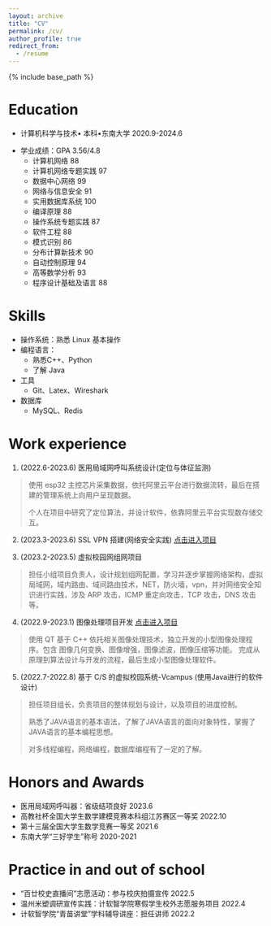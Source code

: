 ```yaml
---
layout: archive
title: "CV"
permalink: /cv/
author_profile: true
redirect_from:
  - /resume
---
```


{% include base_path %}

Education
======
* 计算机科学与技术• 本科•东南大学 2020.9-2024.6
<!-- * M.S. in Jekyll, GitHub University, 2014
* Ph.D in Version Control Theory, GitHub University, 2018 (expected) -->
* 学业成绩：GPA 3.56/4.8 
  * 计算机网络 88 
  * 计算机网络专题实践 97
  * 数据中心网络   99
  * 网络与信息安全 91
  * 实用数据库系统 100
  * 编译原理 88
  * 操作系统专题实践 87
  * 软件工程 88
  * 模式识别 86
  * 分布计算新技术 90
  * 自动控制原理 94 
  * 高等数学分析 93
  * 程序设计基础及语言 88

<!-- * Summer 2015: Research Assistant
  * Github University
  * Duties included: Tagging issues
  * Supervisor: Professor Git

* Fall 2015: Research Assistant
  * Github University
  * Duties included: Merging pull requests
  * Supervisor: Professor Hub -->
  
Skills
======
* 操作系统：熟悉 Linux 基本操作
* 编程语言：
  * 熟悉C++、Python
  * 了解 Java
* 工具
  * Git、Latex、Wireshark
* 数据库
  * MySQL、Redis

Work experience
======

1. (2022.6-2023.6) 医用局域网呼叫系统设计(定位与体征监测)
> 使用 esp32 主控芯片采集数据，依托阿里云平台进行数据流转，最后在搭建的管理系统上向用户呈现数据。
> 
> 个人在项目中研究了定位算法，并设计软件，依靠阿里云平台实现数存储交互。


2. (2023.3-2023.6) SSL VPN 搭建(网络安全实践) [点击进入项目](https://github.com/Frank2001Feng/NetworkSecurityVPN)
>
>

3. (2023.2-2023.5) 虚拟校园网组网项目
> 担任小组项目负责人，设计规划组网配置，学习并逐步掌握网络架构，虚拟局域网，域内路由、域间路由技术，NET，防火墙，vpn，并对网络安全知识进行实践，涉及 ARP 攻击，ICMP 重定向攻击，TCP 攻击，DNS 攻击等。

4. (2022.9-2023.1) 图像处理项目开发 [点击进入项目](https://github.com/Frank2001Feng/project-submit/tree/master/DIP)
> 使用 QT 基于 C++ 依托相关图像处理技术，独立开发的小型图像处理程序。包含 图像几何变换、图像增强，图像滤波，图像压缩等功能。
> 完成从原理到算法设计与开发的流程，最后生成小型图像处理软件。

5. (2022.7-2022.8) 基于 C/S 的虚拟校园系统-Vcampus (使用Java进行的软件设计)
> 担任项目组长，负责项目的整体规划与设计，以及项目的进度控制。
> 
> 熟悉了JAVA语言的基本语法，了解了JAVA语言的面向对象特性，掌握了JAVA语言的基本编程思想。
> 
> 对多线程编程，网络编程，数据库编程有了一定的了解。

Honors and Awards
======
<!-- 将年份居右对齐 -->
* 医用局域网呼叫器：省级结项良好 2023.6       
* 高教社杯全国大学生数学建模竞赛本科组江苏赛区一等奖 2022.10
* 第十三届全国大学生数学竞赛一等奖 2021.6
* 东南大学“三好学生”称号 2020-2021

Practice in and out of school
======
* “百廿校史直播间”志愿活动：参与校庆拍摄宣传 2022.5
* 温州米塑调研宣传实践：计软智学院寒假学生校外志愿服务项目 2022.4
* 计软智学院“青苗讲堂”学科辅导讲座：担任讲师 2022.2


<!-- Publications
======
  <ul>{% for post in site.publications %}
    {% include archive-single-cv.html %}
  {% endfor %}</ul>
  
Talks
======
  <ul>{% for post in site.talks %}
    {% include archive-single-talk-cv.html %}
  {% endfor %}</ul>
  
Teaching
======
  <ul>{% for post in site.teaching %}
    {% include archive-single-cv.html %}
  {% endfor %}</ul>
  
Service and leadership
======
* Currently signed in to 43 different slack teams -->
